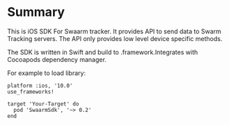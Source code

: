 # Summary

This is iOS SDK For Swaarm tracker. It provides API to send data to Swarm Tracking servers.
The API only provides low level device specific methods.

The SDK is written in Swift and build to .framework.Integrates with Cocoapods dependency manager.

For example to load library:

```
platform :ios, '10.0'
use_frameworks!

target 'Your-Target' do
  pod 'SwaarmSdk', '~> 0.2'
end
```
